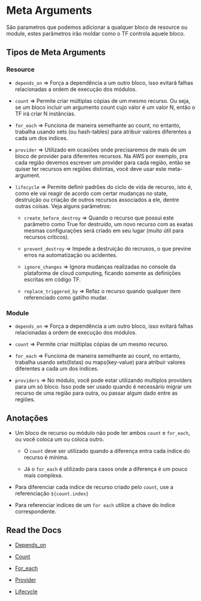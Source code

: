 # Meta Arguments
São parametros que podemos adicionar a qualquer bloco de resource ou module, estes parâmetros irão moldar como o TF controla aquele bloco.

## Tipos de Meta Arguments

### Resource
- `depends_on` => Força a dependência a um outro bloco, isso evitará falhas relacionadas a ordem de execução dos módulos.

- `count` => Permite criar múltiplas cópias de um mesmo recurso. Ou seja, se um bloco incluir um argumento count cujo valor é um valor N, então o TF irá criar N instâncias.

- `for_each` => Funciona de maneira semelhante ao count, no entanto, trabalha usando sets (ou hash-tables) para atribuir valores diferentes a cada um dos indíces.

- `provider` => Utilizado em ocasiões onde precisaremos de mais de um bloco de provider para diferentes recursos. Na AWS por exemplo, pra cada região devemos escrever um provider para cada região, então se quiser ter recursos em regiões distintas, você deve usar este meta-argument. 

- `lifecycle` => Permite definir padrões do ciclo de vida de recurso, isto é, como ele vai reagir de acordo com certar mudanças no state, destruição ou criação de outros recursos associados a ele, dentre outras coisas. Veja alguns parâmetros:
    - `create_before_destroy` => Quando o recurso que possui este parâmetro como True for destruído, um novo recurso com as exatas mesmas configurações será criado em seu lugar (muito útil para recursos críticos).

    - `prevent_destroy` => Impede a destruição do recrusos, o que previne erros na automatização ou acidentes.

    - `ignore_changes` => Ignora mudanças realizadas no console da plataforma de cloud computing, ficando somente as definições escritas em código TF.

    - `replace_triggered_by` => Refaz o recurso quando qualquer item referenciado como gatilho mudar.



### Module
- `depends_on` => Força a dependência a um outro bloco, isso evitará falhas relacionadas a ordem de execução dos módulos.

- `count` => Permite criar múltiplas cópias de um mesmo recurso. 

- `for_each` => Funciona de maneira semelhante ao count, no entanto, trabalha usando sets(listas) ou maps(key-value) para atribuir valores diferentes a cada um dos indíces.

- `providers` => No módulo, você pode estar utilizando multiplos providers para um só bloco. Isso pode ser usado quando é necessário migrar um recurso de uma região para outra, ou passar algum dado entre as regiões.

## Anotações
- Um bloco de recurso ou módulo não pode ter ambos `count` e `for_each`, ou você coloca um ou coloca outro.
    - O `count` deve ser utilizado quando a diferença entra cada índice do recurso é mínima.

    - Já o `for_each` é utilizado para casos onde a diferença é um pouco mais complexa.

- Para diferenciar cada indice de recurso criado pelo `count`, use a referenciação `${count.index}`

- Para referenciar indices de um `for each` utilize a chave do índice correspondente.

## Read the Docs
- [Depends_on](https://developer.hashicorp.com/terraform/language/meta-arguments/depends_on)

- [Count](https://developer.hashicorp.com/terraform/language/meta-arguments/count)

- [For_each](https://developer.hashicorp.com/terraform/language/meta-arguments/for_each)

- [Provider](https://developer.hashicorp.com/terraform/language/meta-arguments/resource-provider)

- [Lifecycle](https://developer.hashicorp.com/terraform/language/meta-arguments/lifecycle)